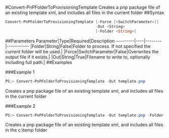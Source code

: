 #Convert-PnPFolderToProvisioningTemplate
Creates a pnp package file of an existing template xml, and includes all files in the current folder
##Syntax
```powershell
Convert-PnPFolderToProvisioningTemplate [-Force [<SwitchParameter>]]
                                        -Out <String>
                                        [-Folder <String>]
```


##Parameters
Parameter|Type|Required|Description
---------|----|--------|-----------
|Folder|String|False|Folder to process. If not specified the current folder will be used.|
|Force|SwitchParameter|False|Overwrites the output file if it exists.|
|Out|String|True|Filename to write to, optionally including full path.|
##Examples

###Example 1
```powershell
PS:> Convert-PnPFolderToProvisioningTemplate -Out template.pnp
```
Creates a pnp package file of an existing template xml, and includes all files in the current folder

###Example 2
```powershell
PS:> Convert-PnPFolderToProvisioningTemplate -Out template.pnp -Folder c:\temp
```
Creates a pnp package file of an existing template xml, and includes all files in the c:\temp folder
